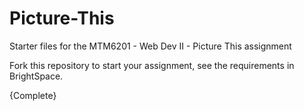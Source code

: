 # Picture-This
Starter files for the MTM6201 - Web Dev II - Picture This assignment

Fork this repository to start your assignment, see the requirements in BrightSpace.

{Complete}
